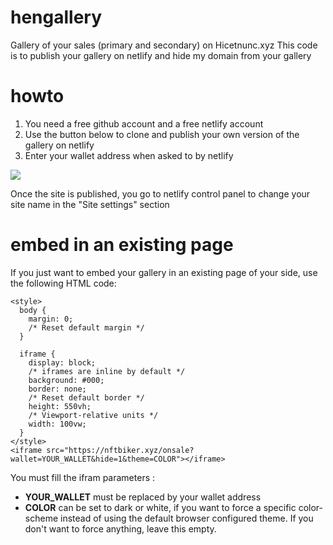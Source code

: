 # hengallery
Gallery of your sales (primary and secondary) on Hicetnunc.xyz
This code is to publish your gallery on netlify and hide my domain from your gallery

# howto

1. You need a free github account and a free netlify account
2. Use the button below to clone and publish your own version of the gallery on netlify
3. Enter your wallet address when asked to by netlify

<a href="https://app.netlify.com/start/deploy?repository=https://github.com/bikerworld/hengallery" target="_blank">
<img src="https://www.netlify.com/img/deploy/button.svg"/>
</a>


Once the site is published, you go to netlify control panel to change your site name in the "Site settings" section

# embed in an existing page

If you just want to embed your gallery in an existing page of your side, use the following HTML code:

```
<style>
  body {
    margin: 0;
    /* Reset default margin */
  }

  iframe {
    display: block;
    /* iframes are inline by default */
    background: #000;
    border: none;
    /* Reset default border */
    height: 550vh;
    /* Viewport-relative units */
    width: 100vw;
  }
</style>
<iframe src="https://nftbiker.xyz/onsale?wallet=YOUR_WALLET&hide=1&theme=COLOR"></iframe>
```

You must fill the ifram parameters :

- **YOUR_WALLET** must be replaced by your wallet address
- **COLOR** can be set to dark or white, if you want to force a specific color-scheme instead of using the default browser configured theme. If you don't want to force anything, leave this empty.

